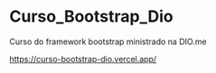 # Curso_Bootstrap_Dio
Curso do framework bootstrap ministrado na DIO.me

https://curso-bootstrap-dio.vercel.app/
